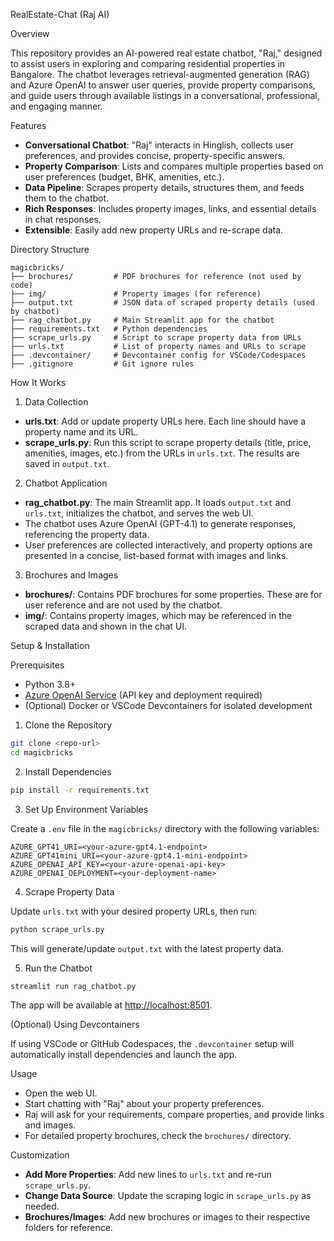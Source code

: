 RealEstate-Chat (Raj AI)

Overview

This repository provides an AI-powered real estate chatbot, "Raj," designed to assist users in exploring and comparing residential properties in Bangalore. The chatbot leverages retrieval-augmented generation (RAG) and Azure OpenAI to answer user queries, provide property comparisons, and guide users through available listings in a conversational, professional, and engaging manner.

Features

- **Conversational Chatbot**: "Raj" interacts in Hinglish, collects user preferences, and provides concise, property-specific answers.
- **Property Comparison**: Lists and compares multiple properties based on user preferences (budget, BHK, amenities, etc.).
- **Data Pipeline**: Scrapes property details, structures them, and feeds them to the chatbot.
- **Rich Responses**: Includes property images, links, and essential details in chat responses.
- **Extensible**: Easily add new property URLs and re-scrape data.

Directory Structure

```
magicbricks/
├── brochures/         # PDF brochures for reference (not used by code)
├── img/               # Property images (for reference)
├── output.txt         # JSON data of scraped property details (used by chatbot)
├── rag_chatbot.py     # Main Streamlit app for the chatbot
├── requirements.txt   # Python dependencies
├── scrape_urls.py     # Script to scrape property data from URLs
├── urls.txt           # List of property names and URLs to scrape
├── .devcontainer/     # Devcontainer config for VSCode/Codespaces
├── .gitignore         # Git ignore rules
```

How It Works

1. Data Collection

- **urls.txt**: Add or update property URLs here. Each line should have a property name and its URL.
- **scrape_urls.py**: Run this script to scrape property details (title, price, amenities, images, etc.) from the URLs in `urls.txt`. The results are saved in `output.txt`.

2. Chatbot Application

- **rag_chatbot.py**: The main Streamlit app. It loads `output.txt` and `urls.txt`, initializes the chatbot, and serves the web UI.
- The chatbot uses Azure OpenAI (GPT-4.1) to generate responses, referencing the property data.
- User preferences are collected interactively, and property options are presented in a concise, list-based format with images and links.

3. Brochures and Images

- **brochures/**: Contains PDF brochures for some properties. These are for user reference and are not used by the chatbot.
- **img/**: Contains property images, which may be referenced in the scraped data and shown in the chat UI.

Setup & Installation

Prerequisites

- Python 3.8+
- [Azure OpenAI Service](https://azure.microsoft.com/en-us/products/ai-services/openai-service/) (API key and deployment required)
- (Optional) Docker or VSCode Devcontainers for isolated development

1. Clone the Repository

```bash
git clone <repo-url>
cd magicbricks
```

2. Install Dependencies

```bash
pip install -r requirements.txt
```

3. Set Up Environment Variables

Create a `.env` file in the `magicbricks/` directory with the following variables:

```
AZURE_GPT41_URI=<your-azure-gpt4.1-endpoint>
AZURE_GPT41mini_URI=<your-azure-gpt4.1-mini-endpoint>
AZURE_OPENAI_API_KEY=<your-azure-openai-api-key>
AZURE_OPENAI_DEPLOYMENT=<your-deployment-name>
```

4. Scrape Property Data

Update `urls.txt` with your desired property URLs, then run:

```bash
python scrape_urls.py
```

This will generate/update `output.txt` with the latest property data.

5. Run the Chatbot

```bash
streamlit run rag_chatbot.py
```

The app will be available at [http://localhost:8501](http://localhost:8501).

(Optional) Using Devcontainers

If using VSCode or GitHub Codespaces, the `.devcontainer` setup will automatically install dependencies and launch the app.

Usage

- Open the web UI.
- Start chatting with "Raj" about your property preferences.
- Raj will ask for your requirements, compare properties, and provide links and images.
- For detailed property brochures, check the `brochures/` directory.

Customization

- **Add More Properties**: Add new lines to `urls.txt` and re-run `scrape_urls.py`.
- **Change Data Source**: Update the scraping logic in `scrape_urls.py` as needed.
- **Brochures/Images**: Add new brochures or images to their respective folders for reference.
